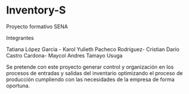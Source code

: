# Inventory-S
Proyecto formativo SENA

Integrantes

Tatiana López García -
Karol Yulieth Pacheco Rodríguez-
Cristian Darío Castro Cardona-
Maycol Andres Tamayo Usuga

Se pretende con este proyecto generar control y organización en los procesos de entradas y salidas del inventario optimizando el proceso de producción cumpliendo con las necesidades de la empresa de forma oportuna.



